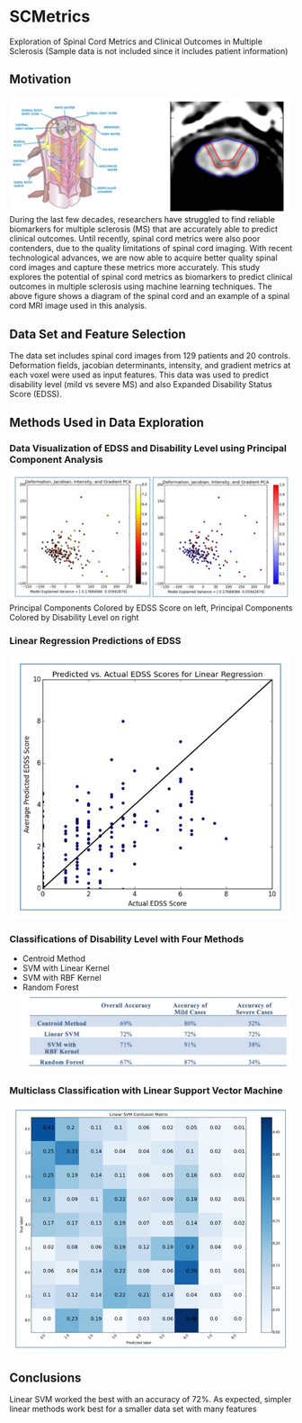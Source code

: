 # SCMetrics
Exploration of Spinal Cord Metrics and Clinical Outcomes in Multiple Sclerosis
(Sample data is not included since it includes patient information)

## Motivation
![Spinal Cord Diagram](readme_pics/Fig1.jpg)
During the last few decades, researchers have struggled to find reliable biomarkers for multiple sclerosis (MS) that are accurately able to predict clinical outcomes. Until recently, spinal cord metrics were also poor contenders, due to the quality limitations of spinal cord imaging. With recent technological advances, we are now able to acquire better quality spinal cord images and capture these metrics more accurately. This study explores the potential of spinal cord metrics as biomarkers to predict clinical outcomes in multiple sclerosis using machine learning techniques.  The above figure shows a diagram of the spinal cord and an example of a spinal cord MRI image used in this analysis.

## Data Set and Feature Selection
The data set includes spinal cord images from 129 patients and 20 controls.  Deformation fields, jacobian determinants, intensity, and gradient metrics at each voxel were used as input features.  This data was used to predict disability level (mild vs severe MS) and also Expanded Disability Status Score (EDSS).

## Methods Used in Data Exploration

### Data Visualization of EDSS and Disability Level using Principal Component Analysis
![Fig2](readme_pics/Fig2.jpg)
Principal Components Colored by EDSS Score on left, Principal Components Colored by Disability Level on right

### Linear Regression Predictions of EDSS

![Fig3](readme_pics/Fig3.jpg)

### Classifications of Disability Level with Four Methods 
* Centroid Method
* SVM with Linear Kernel
* SVM with RBF Kernel
* Random Forest
![Fig4](readme_pics/Fig4.jpg)

### Multiclass Classification with Linear Support Vector Machine
![Fig5](readme_pics/Fig5.jpg)

## Conclusions
Linear SVM worked the best with an accuracy of 72%.  As expected, simpler linear methods work best for a smaller data set with many features 





